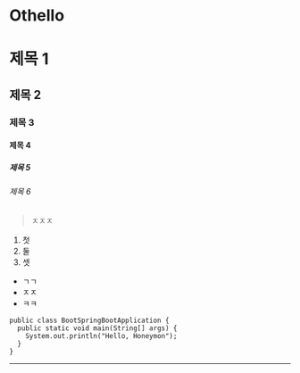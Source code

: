 # Othello

# 제목 1
## 제목 2
### 제목 3
#### 제목 4
##### 제목 5
###### 제목 6

> ㅈㅈㅈ
1. 첫
1. 둘
1. 셋

* ㄱㄱ
* ㅈㅈ
* ㅋㅋ

```
public class BootSpringBootApplication {
  public static void main(String[] args) {
    System.out.println("Hello, Honeymon");
  }
}
```

***
